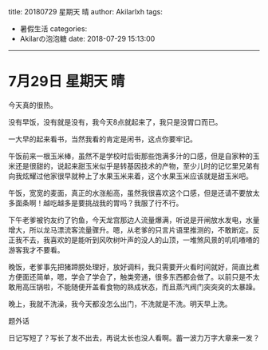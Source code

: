 title: 20180729 星期天 晴
author: Akilarlxh
tags:
  - 暑假生活
categories:
  - Akilarの泡泡糖
date: 2018-07-29 15:13:00
---
# 7月29日 星期天 晴

今天真的很热。

没有早饭，没有就是没有，我今天8点就起来了，我只是没胃口而已。

一大早的起来看书，当然我看的肯定是闲书，这点你要牢记。

午饭前来一根玉米棒，虽然不是学校时后街那些饱满多汁的口感，但是自家种的玉米还是很甜的，说起来甜玉米似乎是转基因技术的产物，至少儿时的记忆里兄弟有向我炫耀过他家很早就种上了水果玉米来着，这个水果玉米应该就是甜玉米吧。

午饭，宽宽的麦面，真正的水涨船高，虽然我很喜欢这个口感，但是还请不要放太多面条啊！越吃越多是要挑战我的胃吗？我服了行不行。

下午老爹被钓友约了钓鱼，今天龙宫那边人流量爆满，听说是开闸放水发电，水量增大，所以龙马漂流客流量骤升。嗯，从老爹的只言片语里推测的，不敢断定。反正我不去，我喜欢的是能听到风吹树叶声的没人的山顶，一堆煞风景的叽叽喳喳的游客我才不要看。

晚饭，老爹事先把猪蹄膀处理好，放好调料，我只需要开火看时间就好，简直比煮方便面还简单，嗯，学会了学会了，触类旁通，很多东西都会做了。以前只是不太敢用高压锅啦，不能随便开盖看食物的熟成状态，而且蒸汽阀门突突突的太暴躁。

晚上，我就不洗澡，我今天都没怎么出门，不洗就是不洗。明天早上洗。

题外话

日记写短了？写长了发不出去，再说太长也没人看啊。蓄一波力万字大章来一发？

